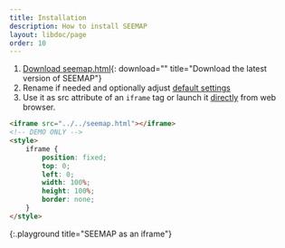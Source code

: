 ```yaml
---
title: Installation
description: How to install SEEMAP
layout: libdoc/page
order: 10
---
```


1. [Download seemap.html](seemap.html){: download="" title="Download the latest version of SEEMAP"}
2. Rename if needed and optionally adjust [default settings](settings.html)
3. Use it as src attribute of an `iframe` tag or launch it [directly](seemap.html) from web browser.

```html
<iframe src="../../seemap.html"></iframe>
<!-- DEMO ONLY -->
<style>
    iframe {
        position: fixed;
        top: 0;
        left: 0;
        width: 100%;
        height: 100%;
        border: none;
    }
</style>
```
{:.playground title="SEEMAP as an iframe"}

